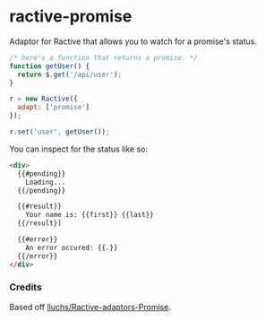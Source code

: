 # ractive-promise

Adaptor for Ractive that allows you to watch for a promise's status.

```js
/* here's a function that returns a promise. */
function getUser() {
  return $.get('/api/user');
}

r = new Ractive({
  adapt: ['promise']
});

r.set('user', getUser());
```

You can inspect for the status like so:

```html
<div>
  {{#pending}}
    Loading...
  {{/pending}}

  {{#result}}
    Your name is: {{first}} {{last}}
  {{/result}]

  {{#error}}
    An error occured: {{.}}
  {{/error}}
</div>
```

### Credits

Based off [lluchs/Ractive-adaptors-Promise](https://github.com/lluchs/Ractive-adaptors-Promise).
